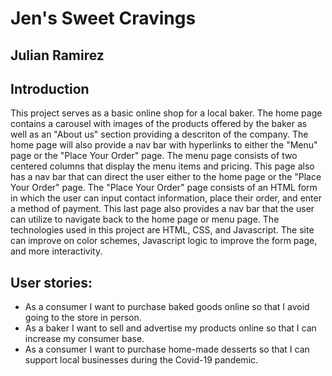 # Jen's Sweet Cravings
## Julian Ramirez

## Introduction
This project serves as a basic online shop for a local baker. The home page contains a carousel with images of the products 
offered by the baker as well as an "About us" section providing a descriton of the company. The home page will also provide 
a nav bar with hyperlinks to either the "Menu" page or the "Place Your Order" page. The menu page consists of two centered
columns that display the menu items and pricing. This page also has a nav bar that can direct the user either to the home page
or the "Place Your Order" page. The "Place Your Order" page consists of an HTML form in which the user can input contact information,
place their order, and enter a method of payment. This last page also provides a nav bar that the user can utilize to navigate back to the 
home page or menu page. The technologies used in this project are HTML, CSS, and Javascript. The site can improve on color schemes, Javascript
logic to improve the form page, and more interactivity. 

## User stories:
- As a consumer I want to purchase baked goods online so that I avoid going to the store in person.
- As a baker I want to sell and advertise my products online so that I can increase my consumer base.
- As a consumer I want to purchase home-made desserts so that I can support local businesses during the Covid-19 pandemic.